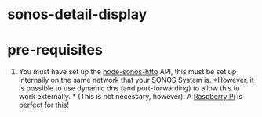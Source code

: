 # sonos-detail-display

# pre-requisites
1. You must have set up the [node-sonos-http](https://github.com/jishi/node-sonos-http-api) API, this must be set up internally on the same network that your SONOS System is. *However, it is possible to use dynamic dns (and port-forwarding) to allow this to work externally. * (This is not necessary, however). A [Raspberry Pi](https://www.raspberrypi.org/) is perfect for this!
